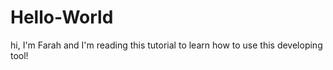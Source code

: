 # Hello-World

hi, I'm Farah and I'm reading this tutorial to learn how to use this developing tool!
